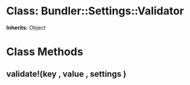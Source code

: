 # Class: Bundler::Settings::Validator
**Inherits:** Object
    



# Class Methods
## validate!(key , value , settings ) [](#method-c-validate!)

